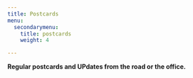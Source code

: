 ```yaml
---
title: Postcards
menu:
  secondarymenu:
    title: postcards
    weight: 4

---
```

**Regular postcards and UPdates from the road or the office.**
